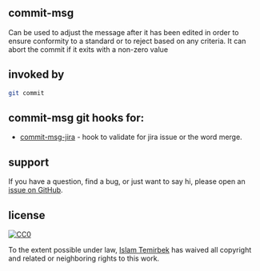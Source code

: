 ## commit-msg 

Can be used to adjust the message after it has been edited in order to ensure conformity to a standard or to reject based on any criteria. It can abort the commit if it exits with a non-zero value

## invoked by 

```bash
git commit
```

## commit-msg git hooks for:

* [commit-msg-jira](https://github.com/aitemr/awesome-git-hooks/blob/master/commit-msg/commit-msg-jira) - hook to validate for jira issue or the word merge.
 
## support

If you have a question, find a bug, or just want to say hi, please open an [issue on GitHub](https://github.com/aitemr/awesome-git-hooks/issues/new).

## license

[![CC0](http://mirrors.creativecommons.org/presskit/buttons/88x31/svg/cc-zero.svg)](https://creativecommons.org/publicdomain/zero/1.0/)

To the extent possible under law, [Islam Temirbek](https://aitemr.github.io) has waived all copyright and related or neighboring rights to this work.